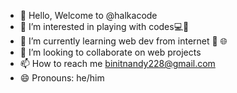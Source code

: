 - 👋 Hello, Welcome to @halkacode 
- 👀 I’m interested in playing with codes💻📱
- 🌱 I’m currently learning web dev from internet 🛜 🌐
- 💞️ I’m looking to collaborate on web projects 
- 📫 How to reach me binitnandy228@gmail.com
- 😄 Pronouns: he/him
